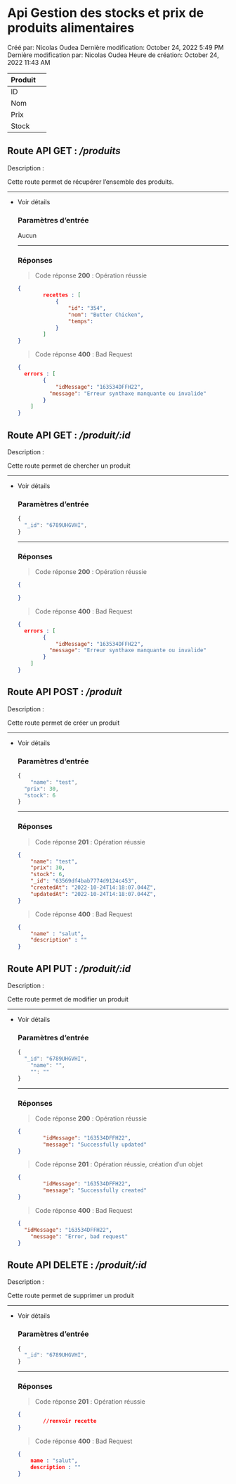 # Api Gestion des stocks et prix de produits alimentaires

Créé par: Nicolas Oudea
Dernière modification: October 24, 2022 5:49 PM
Dernière modification par: Nicolas Oudea
Heure de création: October 24, 2022 11:43 AM

| Produit |  |
| --- | --- |
| ID |  |
| Nom |  |
| Prix |  |
| Stock |  |

## Route API GET : */produits*

Description : 

Cette route permet de récupérer l’ensemble des produits.

---

- Voir détails
    
    ### Paramètres d’entrée
    
    Aucun
    
    ---
    
    ### Réponses
    
    > Code réponse **200** : Opération réussie
    > 
    
    ```json
    {
    		recettes : [
    			{
    				"id": "354",
    				"nom": "Butter Chicken",
    				"temps": 
    			}
    		]
    }
    ```
    
    > Code réponse **400** : Bad Request
    > 
    
    ```json
    {
      errors : [
    		{
    			"idMessage": "163534DFFH22",
    		  "message": "Erreur synthaxe manquante ou invalide"
    		}
    	]
    }
    ```
    

## Route API GET : */produit/:id*

Description : 

Cette route permet de chercher un produit

---

- Voir détails
    
    ### Paramètres d’entrée
    
    ```jsx
    {
      "_id": "6789UHGVHI",
    }
    ```
    
    ---
    
    ### Réponses
    
    > Code réponse **200** : Opération réussie
    > 
    
    ```json
    {
    		
    }
    ```
    
    > Code réponse **400** : Bad Request
    > 
    
    ```json
    {
      errors : [
    		{
    			"idMessage": "163534DFFH22",
    		  "message": "Erreur synthaxe manquante ou invalide"
    		}
    	]
    }
    ```
    

## Route API POST : */produit*

Description : 

Cette route permet de créer un produit

---

- Voir détails
    
    ### Paramètres d’entrée
    
    ```jsx
    {
    	"name": "test",
      "prix": 30,
      "stock": 6
    }
    ```
    
    ---
    
    ### Réponses
    
    > Code réponse **201** : Opération réussie
    > 
    
    ```json
    {
    	"name": "test",
    	"prix": 30,
    	"stock": 6,
    	"_id": "63569df4bab7774d9124c453",
    	"createdAt": "2022-10-24T14:18:07.044Z",
    	"updatedAt": "2022-10-24T14:18:07.044Z",
    }
    ```
    
    > Code réponse **400** : Bad Request
    > 
    
    ```json
    {
    	"name" : "salut",
    	"description" : "" 
    }
    ```
    

## Route API PUT : */produit/:id*

Description : 

Cette route permet de modifier un produit

---

- Voir détails
    
    ### Paramètres d’entrée
    
    ```jsx
    {
      "_id": "6789UHGVHI",
    	"name": "",
    	"": ""
    }
    ```
    
    ---
    
    ### Réponses
    
    > Code réponse **200** : Opération réussie
    > 
    
    ```json
    {
    		"idMessage": "163534DFFH22",
    		"message": "Successfully updated"
    }
    ```
    
    > Code réponse **201** : Opération réussie, création d’un objet
    > 
    
    ```json
    {
    		"idMessage": "163534DFFH22",
    		"message": "Successfully created"
    }
    ```
    
    > Code réponse **400** : Bad Request
    > 
    
    ```json
    {
      "idMessage": "163534DFFH22",
    	"message": "Error, bad request"
    }
    ```
    

## Route API DELETE : */produit/:id*

Description : 

Cette route permet de supprimer un produit

---

- Voir détails
    
    ### Paramètres d’entrée
    
    ```jsx
    {
      "_id": "6789UHGVHI",
    }
    ```
    
    ---
    
    ### Réponses
    
    > Code réponse **201** : Opération réussie
    > 
    
    ```json
    {
    		//renvoir recette
    }
    ```
    
    > Code réponse **400** : Bad Request
    > 
    
    ```json
    {
    	name : "salut",
    	description : "" 
    }
    ```